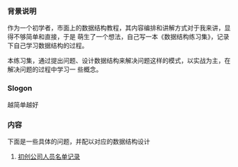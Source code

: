 ### 背景说明
作为一个初学者，市面上的数据结构教程，其内容编排和讲解方式对于我来讲，显得不够简单和直接，于是
萌生了一个想法，自己写一本《数据结构练习集》，记录下自己学习数据结构的过程。

本练习集，通过提出问题、设计数据结构来解决问题这样的模式，以实战为主，在解决问题的过程中学习一
些概念。

### Slogon
越简单越好

### 内容
下面是一些具体的问题，并配以对应的数据结构设计
1.  [初创公司人员名单记录](https://github.com/loving-irene/data_struct_practices/blob/master/Question/1.md#Description)